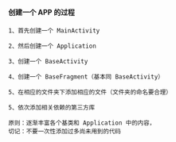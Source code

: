 #### 创建一个 APP 的过程

    1、首先创建一个 MainActivity

    2、然后创建一个 Application

    3、创建一个 BaseActivity

    4、创建一个 BaseFragment（基本同 BaseActivity）

    5、在相应的文件夹下添加相应的文件（文件夹的命名要合理）

    5、依次添加相关依赖的第三方库

    原则：逐渐丰富各个基类和 Application 中的内容，
    切记：不要一次性添加过多尚未用到的代码